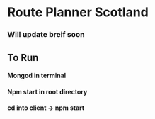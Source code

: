 # Route Planner Scotland

### Will update breif soon

## To Run 

#### Mongod in terminal
#### Npm start in root directory
#### cd into client -> npm start
